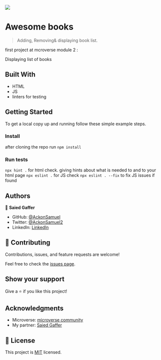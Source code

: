![](https://img.shields.io/badge/Microverse-blueviolet)

# Awesome books

> Adding, Removing& displaying book list.


first project at mcroverse module 2 :

 Displaying list of books

## Built With

- HTML
- JS
- linters for testing



## Getting Started


To get a local copy up and running follow these simple example steps.

### Install
 
 after cloning the repo run 
 `npm install`

### Run tests
   `npx hint .` for html check. giving hints about what is needed to and to your html page
   `npx eslint .` for JS check
   `npx eslint . --fix` to fix JS issues if found

## Authors

👤 **Saied Gaffer**

- GitHub: [@AckonSamuel](https://github.com/AckonSamuel)
- Twitter: [@AckonSamuel2](https://twitter.com/AckonSamuel)
- LinkedIn: [LinkedIn](https://www.linkedin.com/in/samuel-ackon-882717190/)

## 🤝 Contributing

Contributions, issues, and feature requests are welcome!

Feel free to check the [issues page](https://github.com/AckonSamuel/awesome-books/issues).

## Show your support

Give a ⭐️ if you like this project!

## Acknowledgments

- Microverse: [microverse community](https://github.com/microverseinc)
- My partner: [Saied Gaffer](https://github.com/saied2035)

## 📝 License

This project is [MIT](./MIT.md) licensed.
